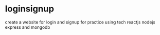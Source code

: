 # loginsignup
create a website for login and signup for practice using tech reactjs nodejs express and mongodb 
